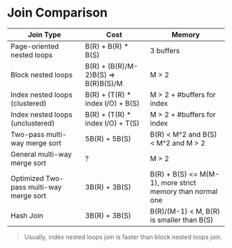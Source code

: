 # Join Comparison

| Join Type | Cost | Memory |
|-----------|------|--------|
| Page-oriented nested loops | B(R) + B(R) * B(S) | 3 buffers |
| Block nested loops | B(R) + (B(R)/M-2)B(S) => B(R)B(S)/M | M > 2 |
| Index nested loops (clustered) | B(R) + (T(R) * index I/O) + B(S) | M > 2 + #buffers for index |
| Index nested loops (unclustered) | B(R) + (T(R) * index I/O) + T(S) | M > 2 + #buffers for index |
| Two-pass multi-way merge sort | 5B(R) + 5B(S) | B(R) < M^2 and B(S) < M^2 and M > 2 |
| General multi-way merge sort | ? | M > 2 |
| Optimized Two-pass multi-way merge sort | 3B(R) + 3B(S) | B(R) + B(S) <= M(M-1), more strict memory than normal one |
| Hash Join | 3B(R) + 3B(S) | B(R)/(M-1) < M, B(R) is smaller than B(S) |

> Usually, index nested loops join is faster than block nested loops join.

